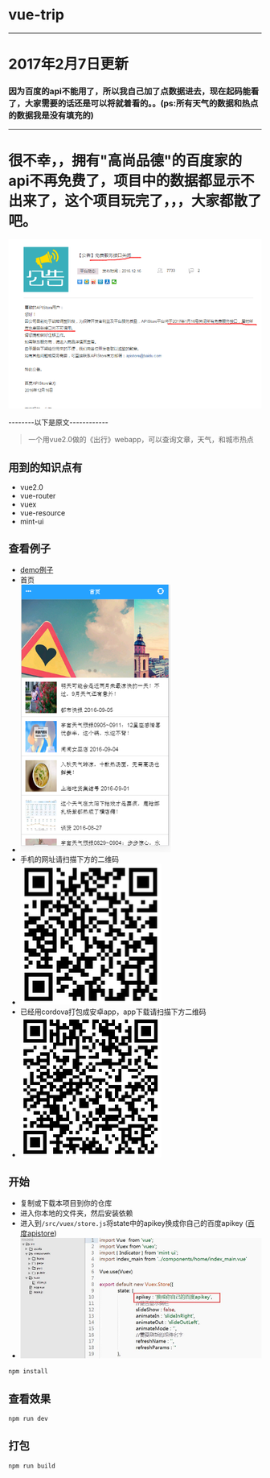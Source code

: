 # vue-trip

* * *
# 2017年2月7日更新
### 因为百度的api不能用了，所以我自己加了点数据进去，现在起码能看了，大家需要的话还是可以将就着看的。。(ps:所有天气的数据和热点的数据我是没有填充的)
* * *

# 很不幸，，拥有"高尚品德"的百度家的api不再免费了，项目中的数据都显示不出来了，这个项目玩完了，，，大家都散了吧。
![流氓](./demo/liumang.png)

--------以下是原文------------

> 一个用vue2.0做的《出行》webapp，可以查询文章，天气，和城市热点


## 用到的知识点有
- vue2.0
- vue-router
- vuex
- vue-resource
- mint-ui

## 查看例子

- [demo例子](http://vue-trip.wenye123.com//#/)
- 首页
- ![首页](./demo/home.png)
- 手机的网址请扫描下方的二维码
- ![手机网址](./demo/phone.png)
- 已经用cordova打包成安卓app，app下载请扫描下方二维码
- ![手机网址](./demo/phone_apk.png)


## 开始

 - 复制或下载本项目到你的仓库
 - 进入你本地的文件夹，然后安装依赖
 - 进入到`/src/vuex/store.js`将state中的apikey换成你自己的百度apikey ([百度apistore](http://apistore.baidu.com/))
 - ![apikey修改](./demo/apikey.jpg)

``` javascript
npm install
```

## 查看效果
``` javascript
npm run dev

```

## 打包

``` javascript
npm run build

```